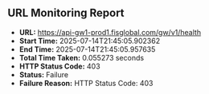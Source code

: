 ## URL Monitoring Report

- **URL:** https://api-gw1-prod1.fisglobal.com/gw/v1/health
- **Start Time:** 2025-07-14T21:45:05.902362
- **End Time:** 2025-07-14T21:45:05.957635
- **Total Time Taken:** 0.055273 seconds
- **HTTP Status Code:** 403
- **Status:** Failure
- **Failure Reason:** HTTP Status Code: 403
